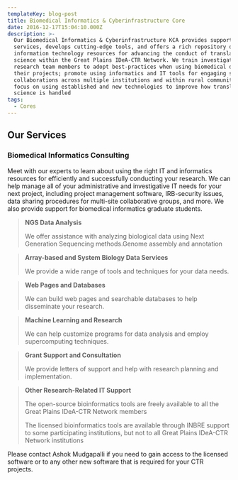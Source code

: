 ```yaml
---
templateKey: blog-post
title: Biomedical Informatics & Cyberinfrastructure Core
date: 2016-12-17T15:04:10.000Z
description: >-
  Our Biomedical Informatics & Cyberinfrastructure KCA provides support
  services, develops cutting-edge tools, and offers a rich repository of
  information technology resources for advancing the conduct of translational
  science within the Great Plains IDeA-CTR Network. We train investigators and
  research team members to adopt best-practices when using biomedical data in
  their projects; promote using informatics and IT tools for engaging successful
  collaborations across multiple institutions and within rural communities, and;
  focus on using established and new technologies to improve how translational
  science is handled
tags:
  - Cores
---
```

## Our Services

### Biomedical Informatics Consulting

Meet with our experts to learn about using the right IT and informatics resources for efficiently and successfully conducting your research. We can help manage all of your administrative and investigative IT needs for your next project, including project management software, IRB-security issues, data sharing procedures for multi-site collaborative groups, and more. We also provide support for biomedical informatics graduate students. 

> **NGS Data Analysis**
>
> We offer assistance with analyzing biological data using Next Generation Sequencing methods.Genome assembly and annotation

>
> **Array-based and System Biology Data Services**
>
> We provide a wide range of tools and techniques for your data needs. 

>
> **Web Pages and Databases**
>
> We can build web pages and searchable databases to help disseminate your research.
 
>
> **Machine Learning and Research**
>
> We can help customize programs for data analysis and employ supercomputing techniques. 

>
> **Grant Support and Consultation**
>
> We provide letters of support and help with research planning and implementation.
 
>
> **Other Research-Related IT Support**
>
> The open-source bioinformatics tools are freely available to all the Great Plains IDeA-CTR Network members 
>
> The licensed bioinformatics tools are available through INBRE support to some participating institutions, but not to all Great Plains IDeA-CTR Network institutions 

Please contact Ashok Mudgapalli if you need to gain access to the licensed software or to any other new software that is required for your CTR projects.
